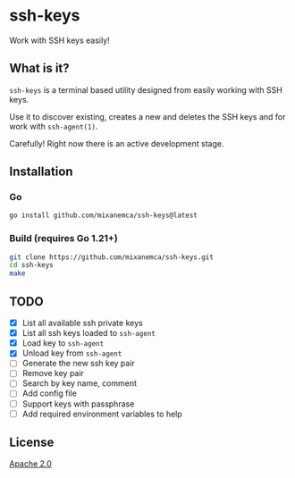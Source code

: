 # ssh-keys

Work with SSH keys easily!

## What is it?

`ssh-keys` is a terminal based utility designed from easily working with SSH keys.

Use it to discover existing, creates a new and deletes the SSH keys and for work with `ssh-agent(1)`.

Carefully! Right now there is an active development stage.

## Installation

### Go

```bash
go install github.com/mixanemca/ssh-keys@latest
```

### Build (requires Go 1.21+)

```bash
git clone https://github.com/mixanemca/ssh-keys.git
cd ssh-keys
make
```

## TODO

- [x] List all available ssh private keys
- [x] List all ssh keys loaded to `ssh-agent`
- [x] Load key to `ssh-agent`
- [x] Unload key from `ssh-agent`
- [ ] Generate the new ssh key pair
- [ ] Remove key pair
- [ ] Search by key name, comment
- [ ] Add config file
- [ ] Support keys with passphrase
- [ ] Add required environment variables to help

## License

[Apache 2.0](https://github.com/mixanemca/ssh-keys/raw/main/LICENSE)
